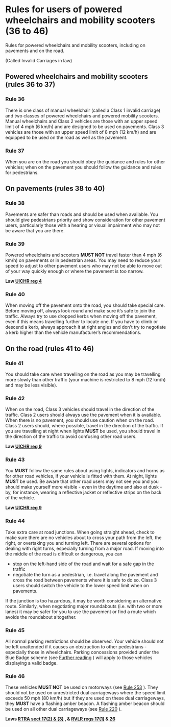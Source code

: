 <h1>Rules for users of powered wheelchairs and mobility scooters (36 to 46)</h1>
<p>Rules for powered wheelchairs and mobility scooters, including on pavements and on the road.</p>
<p>(Called Invalid Carriages in law)</p>
<h2>Powered wheelchairs and mobility scooters (rules 36 to 37)</h2>
<h3>Rule 36</h3>
<p>There is one class of manual wheelchair (called a Class 1 invalid carriage) and two classes of powered wheelchairs and powered mobility scooters. Manual wheelchairs and Class 2 vehicles are those with an upper speed limit of 4 mph (6 km/h) and are designed to be used on pavements. Class 3 vehicles are those with an upper speed limit of 8 mph (12 km/h) and are equipped to be used on the road as well as the pavement.</p>
<h3>Rule 37</h3>
<p>When you are on the road you should obey the guidance and rules for other vehicles; when on the pavement you should follow the guidance and rules for pedestrians.</p>
<h2>On pavements (rules 38 to 40)</h2>
<h3>Rule 38</h3>
<p>Pavements are safer than roads and should be used when available. You should give pedestrians priority and show consideration for other pavement users, particularly those with a hearing or visual impairment who may not be aware that you are there.</p>
<h3>Rule 39</h3>
<p>Powered wheelchairs and scooters <strong>MUST NOT</strong>
travel faster than 4 mph (6 km/h) on pavements or in pedestrian areas. You may need to reduce your speed to adjust to other pavement users who may not be able to move out of your way quickly enough or where the pavement is too narrow.</p>
<p><strong>Law <a href='http://www.legislation.gov.uk/uksi/1988/2268/regulation/4/made'>UICHR reg 4</a></strong>
</p>
<h3>Rule 40</h3>
<p>When moving off the pavement onto the road, you should take special care. Before moving off, always look round and make sure it’s safe to join the traffic. Always try to use dropped kerbs when moving off the pavement, even if this means travelling further to locate one. If you have to climb or descend a kerb, always approach it at right angles and don’t try to negotiate a kerb higher than the vehicle manufacturer’s recommendations.</p>
<h2>On the road (rules 41 to 46)</h2>
<h3>Rule 41</h3>
<p>You should take care when travelling on the road as you may be travelling more slowly than other traffic (your machine is restricted to 8 mph (12 km/h) and may be less visible).</p>
<h3>Rule 42</h3>
<p>When on the road, Class 3 vehicles should travel in the direction of the traffic. Class 2 users should always use the pavement when it is available. When there is no pavement, you should use caution when on the road. Class 2 users should, where possible, travel in the direction of the traffic. If you are travelling at night when lights <strong>MUST</strong>
be used, you should travel in the direction of the traffic to avoid confusing other road users.</p>
<p><strong>Law <a href='http://www.legislation.gov.uk/uksi/1988/2268/regulation/9/made'>UICHR reg 9</a></strong>
</p>
<h3>Rule 43</h3>
<p>You <strong>MUST</strong>
follow the same rules about using lights, indicators and horns as for other road vehicles, if your vehicle is fitted with them. At night, lights <strong>MUST</strong>
be used. Be aware that other road users may not see you and you should make yourself more visible - even in the daytime and also at dusk - by, for instance, wearing a reflective jacket or reflective strips on the back of the vehicle.</p>
<p><strong>Law <a href='http://www.legislation.gov.uk/uksi/1988/2268/regulation/9/made'>UICHR reg 9</a></strong>
</p>
<h3>Rule 44</h3>
<p>Take extra care at road junctions. When going straight ahead, check to make sure there are no vehicles about to cross your path from the left, the right, or overtaking you and turning left. There are several options for dealing with right turns, especially turning from a major road. If moving into the middle of the road is difficult or dangerous, you can</p>
<ul><li>stop on the left-hand side of the road and wait for a safe gap in the traffic</li>
<li>negotiate the turn as a pedestrian, i.e. travel along the pavement and cross the road between pavements where it is safe to do so. Class 3 users should switch the vehicle to the lower speed limit when on pavements.</li>
</ul>
<p>If the junction is too hazardous, it may be worth considering an alternative route. Similarly, when negotiating major roundabouts (i.e. with two or more lanes) it may be safer for you to use the pavement or find a route which avoids the roundabout altogether.</p>
<h3>Rule 45</h3>
<p>All normal parking restrictions should be observed. Your vehicle should not be left unattended if it causes an obstruction to other pedestrians - especially those in wheelchairs. Parking concessions provided under the Blue Badge scheme (see <a href='other-information.md#further-reading'>Further reading</a> ) will apply to those vehicles displaying a valid badge.</p>
<h3>Rule 46</h3>
<p>These vehicles <strong>MUST NOT</strong>
be used on motorways (see <a href='motorways-253-to-273.md#rule253'>Rule 253</a> ). They should not be used on unrestricted dual carriageways where the speed limit exceeds 50 mph (80 km/h) but if they are used on these dual carriageways, they <strong>MUST</strong>
have a flashing amber beacon. A flashing amber beacon should be used on all other dual carriageways (see <a href='road-users-requiring-extra-care-204-to-225.md#rule220'>Rule 220</a> ).</p>
<p><strong>Laws <a href='http://www.legislation.gov.uk/ukpga/1984/27/section/17'>RTRA sect 17(2) & (3)</a> , & <a href='http://www.legislation.gov.uk/uksi/1989/1796/regulation/17/made'>RVLR regs 17(1)</a> & <a href='http://www.legislation.gov.uk/uksi/1989/1796/regulation/26/made'>26</a></strong>
</p>

